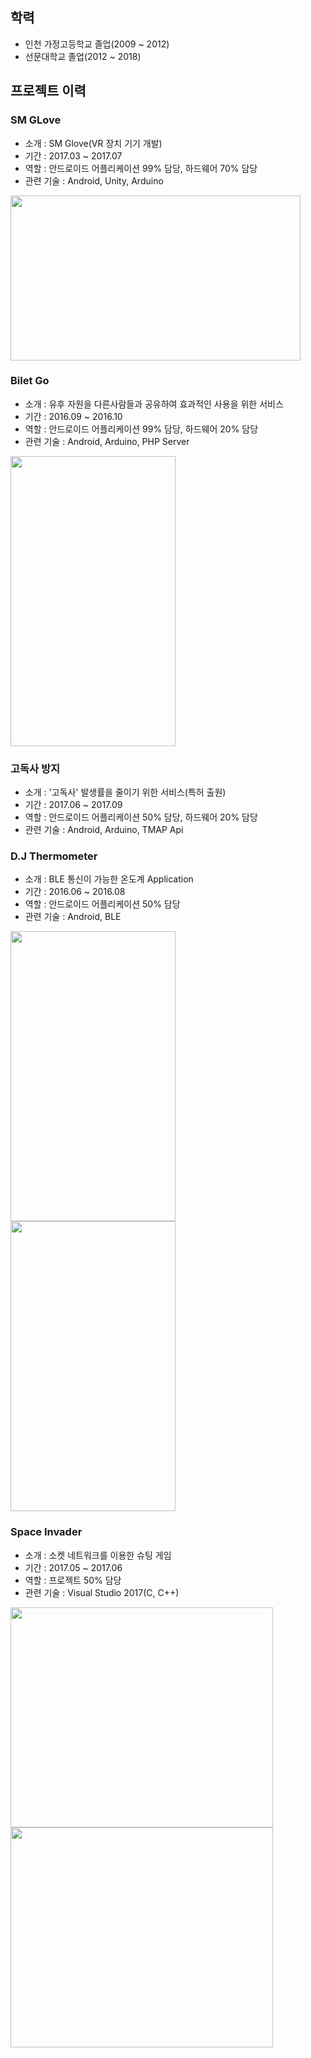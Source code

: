 ## 학력

- 인천 가정고등학교 졸업(2009 ~ 2012)
- 선문대학교 졸업(2012 ~ 2018)

## 프로젝트 이력

### SM GLove

- 소개 : SM Glove(VR 장치 기기 개발)
- 기간 : 2017.03 ~ 2017.07
- 역할 : 안드로이드 어플리케이션 99% 담당, 하드웨어 70% 담당
- 관련 기술 : Android, Unity, Arduino

<img src="https://github.com/lagoJin/resume/blob/master/images/smglove/smglove.gif" width = "464" height = "264"/>

### Bilet Go

- 소개 : 유후 자원을 다른사람들과 공유하여 효과적인 사용을 위한 서비스
- 기간 : 2016.09 ~ 2016.10
- 역할 : 안드로이드 어플리케이션 99% 담당, 하드웨어 20% 담당
- 관련 기술 : Android, Arduino, PHP Server

<img src="https://github.com/lagoJin/resume/blob/master/images/billetgo/billetgo.gif" width = "264" height = "464"/>

### 고독사 방지

- 소개 : '고독사' 발생률을 줄이기 위한 서비스(특허 출원)
- 기간 : 2017.06 ~ 2017.09
- 역할 : 안드로이드 어플리케이션 50% 담당, 하드웨어 20% 담당
- 관련 기술 : Android, Arduino, TMAP Api

### D.J Thermometer

- 소개 : BLE 통신이 가능한 온도계 Application
- 기간 : 2016.06 ~ 2016.08
- 역할 : 안드로이드 어플리케이션 50% 담당
- 관련 기술 : Android, BLE

<img src="https://github.com/lagoJin/resume/blob/master/images/thermometer/thermometer1.jpg" width = "264" height = "464"/><img src="https://github.com/lagoJin/resume/blob/master/images/thermometer/thermometer2.jpg" width = "264" height = "464"/>

### Space Invader

- 소개 : 소켓 네트워크를 이용한 슈팅 게임
- 기간 : 2017.05 ~ 2017.06
- 역할 : 프로젝트 50% 담당
- 관련 기술 : Visual Studio 2017(C, C++)

<img src="https://github.com/lagoJin/resume/blob/master/images/spaceinvader/spaceinvader1.gif" width = "420" height = "352"/><img src="https://github.com/lagoJin/resume/blob/master/images/spaceinvader/spaceinvader2.gif" width = "420" height = "352"/>
